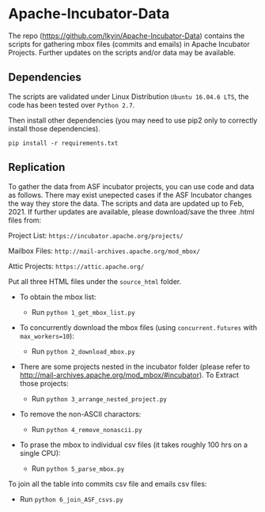 # Apache-Incubator-Data
The repo (https://github.com/lkyin/Apache-Incubator-Data) contains the scripts for gathering mbox files (commits and emails) in Apache Incubator Projects. Further updates on the scripts and/or data may be available. 

## Dependencies

The scripts are validated under Linux Distribution `Ubuntu 16.04.6 LTS`, the code has been tested over `Python 2.7`.

Then install other dependencies (you may need to use pip2 only to correctly install those dependencies).

```
pip install -r requirements.txt
```

## Replication
To gather the data from ASF incubator projects, you can use code and data as follows. There may exist unepected cases if the ASF Incubator changes the way they store the data. The scripts and data are updated up to Feb, 2021. If further updates are available, please download/save the three .html files from: 

Project List: `https://incubator.apache.org/projects/`

Mailbox Files: `http://mail-archives.apache.org/mod_mbox/`

Attic Projects: `https://attic.apache.org/`

Put all three HTML files under the `source_html` folder.

- To obtain the mbox list:
  - Run `python 1_get_mbox_list.py`

- To concurrently download the mbox files (using `concurrent.futures` with `max_workers=10`): 
  - Run `python 2_download_mbox.py`

- There are some projects nested in the incubator folder (please refer to http://mail-archives.apache.org/mod_mbox/#incubator). To Extract those projects:
  - Run `python 3_arrange_nested_project.py`

- To remove the non-ASCII charactors: 
  - Run `python 4_remove_nonascii.py`

- To prase the mbox to individual csv files (it takes roughly 100 hrs on a single CPU): 
  - Run `python 5_parse_mbox.py` 

To join all the table into commits csv file and emails csv files:
  - Run `python 6_join_ASF_csvs.py` 

